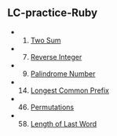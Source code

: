 ## LC-practice-Ruby
* 001. [Two Sum][s001]
* 007. [Reverse Integer][s007]
* 009. [Palindrome Number][s009]
* 014. [Longest Common Prefix][s014]
* 046. [Permutations][s046]
* 058. [Length of Last Word][s058]

[s001]:Problems/Two_Sum.rb
[s007]:Problems/Reverse_Integer.rb
[s009]:Problems/Palindrome_Number.rb
[s014]:Problems/Longest_Common_Prefix.rb
[s046]:Problems/Permutations.rb
[s058]:Problems/Length_of_Last_Word.rb
